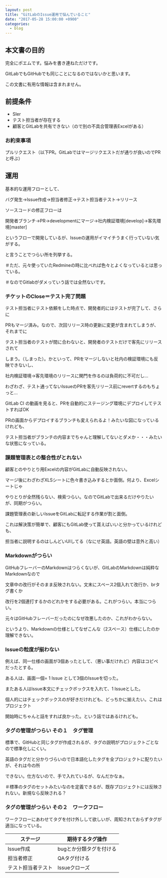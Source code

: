 ```yaml
---
layout: post
title: "GitLabのIssue運用で悩んでいること"
date: "2017-05-28 15:00:00 +0900"
categories: 
  - blog
---
```

## 本文書の目的

完全にポエムです。悩みを書き連ねただけです。  

GitLabでもGitHubでも同じことになるのではないかと思います。  

この文書に有用な情報は含まれません。  

## 前提条件

* SIer
* テスト担当者が存在する
* 顧客とGitLabを共有できない（ので別の不具合管理表Excelがある）

### お約束事項

プルリクエスト（以下PR。GitLabではマージリクエストだが通りが良いのでPRと呼ぶ）  

## 運用

基本的な運用フローとして、  

バグ発生→Issue作成→担当者修正→テスト担当者テスト→リリース  

ソースコードの修正フローは  

開発者ブランチ→PR→developmentにマージ→社内検証環境[develop]→客先環境[master]  


というフローで開発しているが、Issueの運用がイマイチうまく行っていない気がする。  

と言うことでつらい所を列挙する。  

＃ただ、元々使っていたRedmineの時に比べれば色々とよくなっているとは思っている。  

＃なのでGitlabがダメっていう話では全然ないです。  

### チケットのClose＝テスト完了問題

テスト担当者にテスト依頼をした時点で、開発者的にはテストが完了して、さらに  

PRもマージ済み。なので、次回リリース時の更新に変更が含まれてしまうが、それまでに  

テスト担当者のテストが間に合わないと、開発者のテストだけで客先にリリースされて  

しまう。（しまった）。かといって、PRをマージしないと社内の検証環境にも反映できないし、  

社内検証環境→客先環境のリリースに関門を作るのは負荷的に不可だし…  

わざわざ、テスト通ってないIssueのPRを客先リリース前にrevertするのもちょっと…  


GitLab CI の動画を見ると、PRを自動的にステージング環境にデプロイしてテストすればOK  

PRの画面からデプロイするブランチも変えられるよ！みたいな図になっているけれども、  

テスト担当者がブランチの内容までちゃんと理解してないとダメか・・・みたいな状態になっている。  

### 課題管理表との整合性がとれない

顧客とのやりとり用Excelの内容がGitLabに自動反映されない。  

マージ後にわざわざXLSシートに色々書き込みするとか面倒。何より、Excelシートじゃ  

やりとりが全然残らない、検索つらい。なのでGitLabで出来るだけやりたいが、同期がつらい。  

課題管理表の新しいIssueをGitLabに転記する作業が割と面倒。  

これは解決策が簡単で、顧客にもGitLab使って貰えばいいと分かっているけれども、  

担当者に説明するのはしんどいUIしてる（なにせ英語。英語の壁は意外と高い）  

### Markdownがつらい

GitHubフレーバーのMarkdownはつらくないが、GitLabのMarkdownは純粋なMarkdownなので  

文章中の改行がそのまま反映されない。文末にスペース2個入れて改行か、brタグ書くか  

改行を2個連打するかのどれかをする必要がある。これがつらい。本当につらい。  

元々はGitHubフレーバーだったのになぜ改悪したのか、これがわからない。  

というより、Markdownの仕様としてなぜこんな（2スペース）仕様にしたのか理解できない。  

### Issueの粒度が揃わない

例えば、同一仕様の画面が3個あったとして、（悪い事だけれど）内容はコピペだったとする。  

ある人は、画面一個= 1 Issue として3個のIssueを切った。  

またある人はIssue本文にチェックボックスを入れて、1 Issueとした。  

個人的にはチェックボックスのが好きだけれども、どっちかに揃えたい。これはプロジェクト  

開始時にちゃんと話をすれば良かった。という話ではあるけれども。  

### タグの管理がつらい その１　タグ管理

標準で、GitHubと同じタグが作成されるが、タグの説明がプロジェクトごとなので標準化しにくい。  

英語のタグだと分かりづらいので日本語化したタグを全プロジェクトに配りたいが、それは今の所  

できない。仕方ないので、手で入れているが、なんだかなぁ。  

＃標準のタグのセットみたいなのを定義できるが、既存プロジェクトには反映されない。新規なら反映される？  

### タグの管理がつらい その２　ワークフロー

ワークフローにあわせてタグを付け外しして欲しいが、周知されておらずタグが適当になっている。  

<table>
<thead>
<tr>
<th>ステージ
<th>期待するタグ操作


<tbody>
<tr>
<td>Issue作成
<td>bugとか分類タグを付ける

<tr>
<td>担当者修正
<td>QAタグ付ける

<tr>
<td>テスト担当者テスト
<td>Issueクローズ




